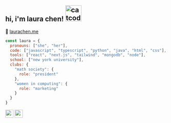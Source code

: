 <h2> hi, i'm laura chen! <img alt="catcode" src="https://camo.githubusercontent.com/0df1c27a194a654fe3b03c9dfe318fb0c9a62e994ed1042e611408aa3f4fa3f6/68747470733a2f2f6d656469612e67697068792e636f6d2f6d656469612f6d47634e6a736657416a593541455a4e77362f67697068792e676966" width='50'> </h2>

 :love_letter: [laurachen.me](https://laurachen.me)

```javascript
const laura = {
  pronouns: ["she", "her"],
  code: ["javascript", "typescript", "python", "java", "html", "css"],
  tools: ["react", "next.js", "tailwind", "mongodb", "node"],
  school: ["new york university"],
  clubs: {
    "math society": {
      role: "president"
    },
    "women in computing": {
      role: "marketing"
    }
  }
}

```


<p><a href="https://twitter.com/laurathesimp"><img src="https://img.shields.io/badge/twitter-%231DA1F2.svg?&style=for-the-badge&logo=twitter&logoColor=white" height=25></a> <a href="https://www.linkedin.com/in/laura-chen-8a9a9625a/"><img src="https://img.shields.io/badge/linkedin-%230077B5.svg?&style=for-the-badge&logo=linkedin&logoColor=white" height=25></a></p>
